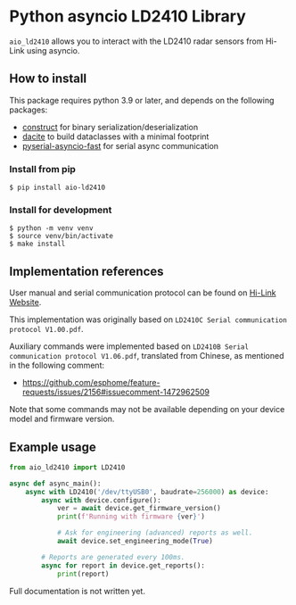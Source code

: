 Python asyncio LD2410 Library
=============================

`aio_ld2410` allows you to interact with the LD2410 radar sensors from Hi-Link using asyncio.


## How to install

This package requires python 3.9 or later, and depends on the following packages:
- [construct](https://pypi.org/project/construct/) for binary serialization/deserialization
- [dacite](https://pypi.org/project/dacite/) to build dataclasses with a minimal footprint
- [pyserial-asyncio-fast](https://pypi.org/project/pyserial-asyncio-fast/) for serial async communication


### Install from pip

```console
$ pip install aio-ld2410
```

### Install for development
```console
$ python -m venv venv
$ source venv/bin/activate
$ make install
```

## Implementation references

User manual and serial communication protocol can be found on
[Hi-Link Website](https://www.hlktech.net/index.php?id=1095).

This implementation was originally based on `LD2410C Serial communication protocol V1.00.pdf`.

Auxiliary commands were implemented based on `LD2410B Serial communication protocol V1.06.pdf`,
translated from Chinese, as mentioned in the following comment:
- https://github.com/esphome/feature-requests/issues/2156#issuecomment-1472962509

Note that some commands may not be available depending on your device model and firmware version.


## Example usage

```python
from aio_ld2410 import LD2410

async def async_main():
    async with LD2410('/dev/ttyUSB0', baudrate=256000) as device:
        async with device.configure():
            ver = await device.get_firmware_version()
            print(f'Running with firmware {ver}')

            # Ask for engineering (advanced) reports as well.
            await device.set_engineering_mode(True)

        # Reports are generated every 100ms.
        async for report in device.get_reports():
            print(report)
```

Full documentation is not written yet.
